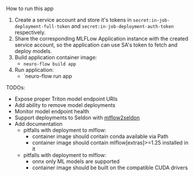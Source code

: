 How to run this app
1. Create a service account and store it's tokens in `secret:in-job-deployment-full-token` and `secret:in-job-deployment-auth-token` respectively.
2. Share the corresponding MLFLow Application instance with the created service account, so the application can use SA's token to fetch and deploy models.
3. Build application container image:
    - `neuro-flow build app`
4. Run application:
    - `neuro-flow run app    

TODOs:
- Expose proper Triton model endpoint URIs
- Add ability to remove model deployments
- Monitor model endpoint health
- Support deployments to Seldon with [mlflow2seldon](https://github.com/neuro-inc/mlops-k8s-mlflow2seldon)
- Add documentation
    - pitfalls with deployment to mlflow:
        - container image should contain conda available via Path
        - container image should contain mlflow[extras]>=1.25 installed in it
    - pitfalls with deployment to mlflow:
        - onnx only ML models are supported
        - container image should be built on the compatible CUDA drivers
